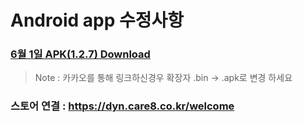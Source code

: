 # Android app 수정사항
### [6월 1일 APK(1.2.7) Download](https://github.com/invites-healthcare/invites/raw/master/20210601103707-v30(1.2.7)-debug.apk)
> Note : 카카오를 통해 링크하신경우 확장자 .bin -> .apk로 변경 하세요

### 스토어 연결 : https://dyn.care8.co.kr/welcome
